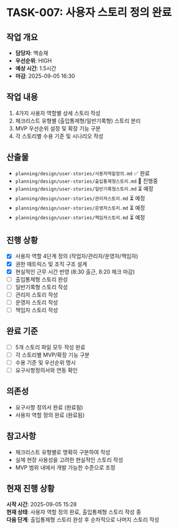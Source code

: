 # TASK-007: 사용자 스토리 정의 완료

## 작업 개요
- **담당자**: 백승재
- **우선순위**: HIGH
- **예상 시간**: 1.5시간
- **마감**: 2025-09-05 16:30

## 작업 내용
1. 4가지 사용자 역할별 상세 스토리 작성
2. 체크리스트 유형별 (출입통제형/일반기록형) 스토리 분리
3. MVP 우선순위 설정 및 확장 기능 구분
4. 각 스토리별 수용 기준 및 시나리오 작성

## 산출물
- `planning/design/user-stories/사용자역할정의.md` ✅ 완료
- `planning/design/user-stories/출입통제형스토리.md` 🔄 진행중
- `planning/design/user-stories/일반기록형스토리.md` ⏳ 예정
- `planning/design/user-stories/관리자스토리.md` ⏳ 예정
- `planning/design/user-stories/운영자스토리.md` ⏳ 예정
- `planning/design/user-stories/책임자스토리.md` ⏳ 예정

## 진행 상황
- [x] 사용자 역할 4단계 정의 (작업자/관리자/운영자/책임자)
- [x] 권한 매트릭스 및 조직 구조 설계
- [x] 현실적인 근무 시간 반영 (8:30 출근, 8:20 체크 마감)
- [ ] 출입통제형 스토리 완성
- [ ] 일반기록형 스토리 작성
- [ ] 관리자 스토리 작성
- [ ] 운영자 스토리 작성
- [ ] 책임자 스토리 작성

## 완료 기준
- [ ] 5개 스토리 파일 모두 작성 완료
- [ ] 각 스토리별 MVP/확장 기능 구분
- [ ] 수용 기준 및 우선순위 명시
- [ ] 요구사항정의서와 연동 확인

## 의존성
- 요구사항 정의서 완료 (완료됨)
- 사용자 역할 정의 완료 (완료됨)

## 참고사항
- 체크리스트 유형별로 명확히 구분하여 작성
- 실제 현장 사용성을 고려한 현실적인 스토리 작성
- MVP 범위 내에서 개발 가능한 수준으로 조정

## 현재 진행 상황
**시작 시간**: 2025-09-05 15:28  
**현재 상태**: 사용자 역할 정의 완료, 출입통제형 스토리 작성 중  
**다음 단계**: 출입통제형 스토리 완성 후 순차적으로 나머지 스토리 작성
